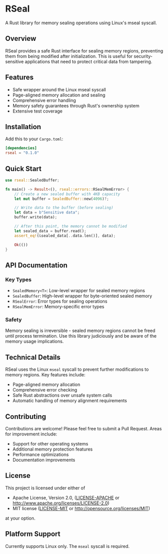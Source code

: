# RSeal

A Rust library for memory sealing operations using Linux's mseal syscall.

## Overview

RSeal provides a safe Rust interface for sealing memory regions, preventing them from being modified after initialization. This is useful for security-sensitive applications that need to protect critical data from tampering.

## Features

- Safe wrapper around the Linux mseal syscall
- Page-aligned memory allocation and sealing
- Comprehensive error handling
- Memory safety guarantees through Rust's ownership system
- Extensive test coverage

## Installation

Add this to your `Cargo.toml`:

```toml
[dependencies]
rseal = "0.1.0"
```

## Quick Start

```rust
use rseal::SealedBuffer;

fn main() -> Result<(), rseal::errors::RSealMemError> {
    // Create a new sealed buffer with 4KB capacity
    let mut buffer = SealedBuffer::new(4096)?;

    // Write data to the buffer (before sealing)
    let data = b"Sensitive data";
    buffer.write(data);

    // After this point, the memory cannot be modified
    let sealed_data = buffer.read();
    assert_eq!(&sealed_data[..data.len()], data);

    Ok(())
}
```

## API Documentation

### Key Types

- `SealedMemory<T>`: Low-level wrapper for sealed memory regions
- `SealedBuffer`: High-level wrapper for byte-oriented sealed memory
- `RSealError`: Error types for sealing operations
- `RSealMemError`: Memory-specific error types

### Safety

Memory sealing is irreversible - sealed memory regions cannot be freed until process termination. Use this library judiciously and be aware of the memory usage implications.

## Technical Details

RSeal uses the Linux `mseal` syscall to prevent further modifications to memory regions. Key features include:

- Page-aligned memory allocation
- Comprehensive error checking
- Safe Rust abstractions over unsafe system calls
- Automatic handling of memory alignment requirements

## Contributing

Contributions are welcome! Please feel free to submit a Pull Request. Areas for improvement include:

- Support for other operating systems
- Additional memory protection features
- Performance optimizations
- Documentation improvements

## License

This project is licensed under either of

 * Apache License, Version 2.0, ([LICENSE-APACHE](LICENSE-APACHE) or http://www.apache.org/licenses/LICENSE-2.0)
 * MIT license ([LICENSE-MIT](LICENSE-MIT) or http://opensource.org/licenses/MIT)

at your option.

## Platform Support

Currently supports Linux only. The `mseal` syscall is required.
